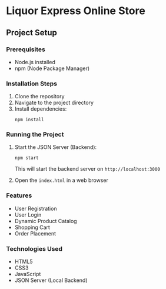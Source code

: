 # Liquor Express Online Store

## Project Setup

### Prerequisites
- Node.js installed
- npm (Node Package Manager)

### Installation Steps
1. Clone the repository
2. Navigate to the project directory
3. Install dependencies:
   ```
   npm install
   ```

### Running the Project
1. Start the JSON Server (Backend):
   ```
   npm start
   ```
   This will start the backend server on `http://localhost:3000`

2. Open the `index.html` in a web browser

### Features
- User Registration
- User Login
- Dynamic Product Catalog
- Shopping Cart
- Order Placement

### Technologies Used
- HTML5
- CSS3
- JavaScript
- JSON Server (Local Backend)